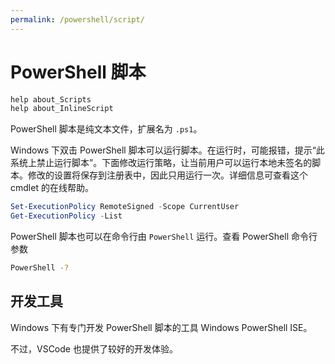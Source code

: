 ```yaml
---
permalink: /powershell/script/
---
```


# PowerShell 脚本

```powershell
help about_Scripts
help about_InlineScript
```

PowerShell 脚本是纯文本文件，扩展名为 `.ps1`。

Windows 下双击 PowerShell 脚本可以运行脚本。在运行时，可能报错，提示“此系统上禁止运行脚本”。下面修改运行策略，让当前用户可以运行本地未签名的脚本。修改的设置将保存到注册表中，因此只用运行一次。详细信息可查看这个 cmdlet 的在线帮助。

```powershell
Set-ExecutionPolicy RemoteSigned -Scope CurrentUser
Get-ExecutionPolicy -List
```

PowerShell 脚本也可以在命令行由 `PowerShell` 运行。查看 PowerShell 命令行参数

```sh
PowerShell -?
```

## 开发工具

Windows 下有专门开发 PowerShell 脚本的工具 Windows PowerShell ISE。

不过，VSCode 也提供了较好的开发体验。
